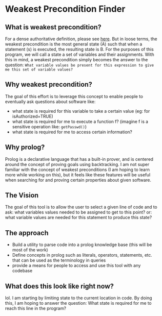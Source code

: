 # Weakest Precondition Finder

## What is weakest precondition?
For a dense authoritative definition, please see [here](https://en.wikipedia.org/wiki/Predicate_transformer_semantics#Weakest_preconditions).
But in loose terms, the weakest precondition is the most general state (A) such that when a statement (s) is executed, the resulting state is B.
For the purposes of this program, we will call a state a set of variables and their assignments.
With this in mind, a weakest precondition simply becomes the answer to the question: `What variable values be present for this expression to give me this set of variable values?`

## Why weakest precondition?
The goal of this effort is to leverage this concept to enable people to eventually ask questions about software like:
* what state is required for this variable to take a certain value (eg: for isAuthorized=TRUE)
* what state is required for me to execute a function f? (imagine f is a sensitive operation like: `getPasswd()`)
* what state is required for me to access certain information?

## Why prolog?
Prolog is a declarative language that has a built-in prover, and is centered around the concept of proving goals using backtracking.
I am not super familiar with the concept of weakest preconditions (I am hoping to learn more while working on this), 
but it feels like these features will be useful when searching for and proving certain properties about given software.

## The Vision
The goal of this tool is to allow the user to select a given line of code and to ask: what variables values needed to be assigned to get to this point?
or: what variable values are needed for this statement to produce this state?

## The approach
* Build a utility to parse code into a prolog knowledge base (this will be most of the work)
* Define concepts in prolog such as literals, operators, statements, etc. that can be used as the terminology in queries
* provide a means for people to access and use this tool with any codebase

## What does this look like right now?
lol. I am starting by limiting state to the current location in code. By doing this, I am hoping to answer the question:
What state is required for me to reach this line in the program?
